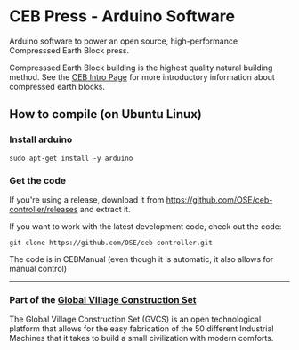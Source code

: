 # CEB Press - Arduino Software

Arduino software to power an open source, high-performance Compresssed Earth Block press.

Compresssed Earth Block building is the highest quality natural building method.
See the [CEB Intro Page](http://opensourceecology.org/wiki/CEB_Press) for more introductory
information about compressed earth blocks.

## How to compile (on Ubuntu Linux)

### Install arduino

    sudo apt-get install -y arduino

### Get the code

If you're using a release, download it from https://github.com/OSE/ceb-controller/releases and extract it.

If you want to work with the latest development code, check out the code:

    git clone https://github.com/OSE/ceb-controller.git

The code is in CEBManual (even though it is automatic, it also allows
for manual control)

--------------------------------------------------------------------------------------

### Part of the [Global Village Construction Set](http://opensourceecology.org/gvcs.php)

The Global Village Construction Set (GVCS) is an open technological platform that allows
for the easy fabrication of the 50 different Industrial Machines that it takes to build a
small civilization with modern comforts.

